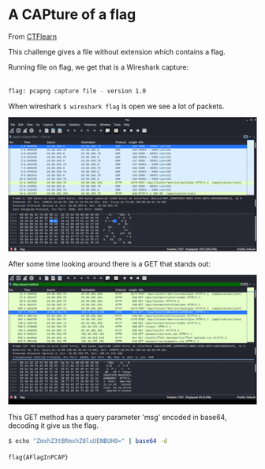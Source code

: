 # A CAPture of a flag
From [CTFlearn](https://ctflearn.com/challenge/356)

This challenge gives a file without extension which contains a flag.

Running file on flag, we get that is a Wireshark capture: 

```bash $ file flag

flag: pcapng capture file - version 1.0

```

When wireshark `$ wireshark flag` is open  we see a lot of packets.

![First Wireshark Capture](./firstWireshark.png)


After some time looking around there is a GET that stands out:


![GET](./wiresharkpacket.png)

This GET method has a query parameter 'msg' encoded in base64, decoding it give us the flag.

```bash
$ echo "ZmxhZ3tBRmxhZ0luUENBUH0=" | base64 -d

flag{AFlagInPCAP}

```
